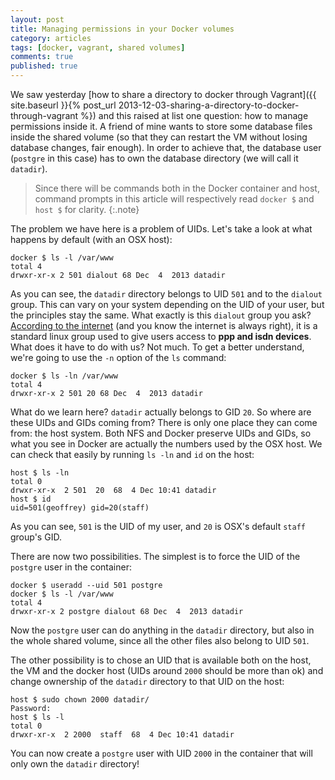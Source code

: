 ```yaml
---
layout: post
title: Managing permissions in your Docker volumes
category: articles
tags: [docker, vagrant, shared volumes]
comments: true
published: true
---
```


We saw yesterday [how to share a directory to docker through Vagrant]({{ site.baseurl }}{% post_url 2013-12-03-sharing-a-directory-to-docker-through-vagrant %}) and this raised at list one question: how to manage permissions inside it. A friend of mine wants to store some database files inside the shared volume (so that they can restart the VM without losing database changes, fair enough). In order to achieve that, the database user (`postgre` in this case) has to own the database directory (we will call it `datadir`).

> Since there will be commands both in the Docker container and host, command prompts in this article will respectively read `docker $` and `host $` for clarity.
{:.note}

The problem we have here is a problem of UIDs. Let's take a look at what happens by default (with an OSX host):

    docker $ ls -l /var/www
    total 4
    drwxr-xr-x 2 501 dialout 68 Dec  4  2013 datadir

As you can see, the `datadir` directory belongs to UID `501` and to the `dialout` group. This can vary on your system depending on the UID of your user, but the principles stay the same. What exactly is this `dialout` group you ask? [According to the internet](http://www.togaware.com/linux/survivor/Standard_Groups.html) (and you know the internet is always right), it is a standard linux group used to give users access to __ppp and isdn devices__. What does it have to do with us? Not much. To get a better understand, we're going to use the `-n` option of the `ls` command:

    docker $ ls -ln /var/www
    total 4
    drwxr-xr-x 2 501 20 68 Dec  4  2013 datadir

What do we learn here? `datadir` actually belongs to GID `20`. So where are these UIDs and GIDs coming from? There is only one place they can come from: the host system. Both NFS and Docker preserve UIDs and GIDs, so what you see in Docker are actually the numbers used by the OSX host. We can check that easily by running `ls -ln` and `id` on the host:

    host $ ls -ln
    total 0
    drwxr-xr-x  2 501  20  68  4 Dec 10:41 datadir
    host $ id
    uid=501(geoffrey) gid=20(staff)

As you can see, `501` is the UID of my user, and `20` is OSX's default `staff` group's GID.

There are now two possibilities. The simplest is to force the UID of the `postgre` user in the container:

    docker $ useradd --uid 501 postgre
    docker $ ls -l /var/www
    total 4
    drwxr-xr-x 2 postgre dialout 68 Dec  4  2013 datadir

Now the `postgre` user can do anything in the `datadir` directory, but also in the whole shared volume, since all the other files also belong to UID `501`.

The other possibility is to chose an UID that is available both on the host, the VM and the docker host (UIDs around `2000` should be more than ok) and change ownership of the `datadir` directory to that UID on the host:

    host $ sudo chown 2000 datadir/
    Password:
    host $ ls -l
    total 0
    drwxr-xr-x  2 2000  staff  68  4 Dec 10:41 datadir

You can now create a `postgre` user with UID `2000` in the container that will only own the `datadir` directory!